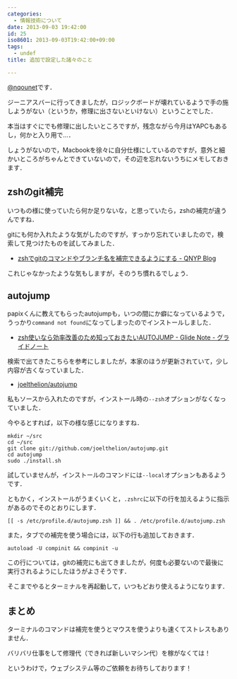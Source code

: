 ```yaml
---
categories:
  - 情報技術について
date: 2013-09-03 19:42:00
id: 25
iso8601: 2013-09-03T19:42:00+09:00
tags:
  - undef
title: 追加で設定した諸々のこと

---
```


<p><a href="https://twitter.com/nqounet">@nqounet</a>です．</p>

<p>ジーニアスバーに行ってきましたが，ロジックボードが壊れているようで手の施しようがない（というか，修理に出さないといけない）ということでした．</p>

<p>本当はすぐにでも修理に出したいところですが，残念ながら今月はYAPCもあるし，何かと入り用で…．</p>

<p>しょうがないので，Macbookを徐々に自分仕様にしているのですが，意外と細かいところがちゃんとできていないので，その辺を忘れないうちにメモしておきます．</p>

<h2>zshのgit補完</h2>

<p>いつもの様に使っていたら何か足りないな，と思っていたら，zshの補完が違うんですね．</p>

<p>gitにも何か入れたような気がしたのですが，すっかり忘れていましたので，検索して見つけたものを試してみました．</p>

<ul>
<li><a href="http://blog.qnyp.com/2013/05/14/zsh-git-completion/">zshでgitのコマンドやブランチ名を補完できるようにする - QNYP Blog</a></li>
</ul>

<p>これじゃなかったような気もしますが，そのうち慣れるでしょう．</p>

<h2>autojump</h2>

<p>papixくんに教えてもらったautojumpも，いつの間にか癖になっているようで，うっかり<code>command not found</code>になってしまったのでインストールしました．</p>

<ul>
<li><a href="http://blog.glidenote.com/blog/2012/02/29/autojump-zsh/">zsh使いなら効率改善のため知っておきたいAUTOJUMP - Glide Note - グライドノート</a></li>
</ul>

<p>検索で出てきたこちらを参考にしましたが，本家のほうが更新されていて，少し内容が古くなっていました．</p>

<ul>
<li><a href="https://github.com/joelthelion/autojump">joelthelion/autojump</a></li>
</ul>

<p>私もソースから入れたのですが，インストール時の<code>--zsh</code>オプションがなくなっていました．</p>

<p>今やるとすれば，以下の様な感じになりますね．</p>

<pre><code>mkdir ~/src
cd ~/src
git clone git://github.com/joelthelion/autojump.git
cd autojump
sudo ./install.sh
</code></pre>

<p>試していませんが，インストールのコマンドには<code>--local</code>オプションもあるようです．</p>

<p>ともかく，インストールがうまくいくと，<code>.zshrc</code>に以下の行を加えるように指示があるのでそのとおりにします．</p>

<pre><code>[[ -s /etc/profile.d/autojump.zsh ]] &amp;&amp; . /etc/profile.d/autojump.zsh
</code></pre>

<p>また，タブでの補完を使う場合には，以下の行も追加しておきます．</p>

<pre><code>autoload -U compinit &amp;&amp; compinit -u
</code></pre>

<p>この行については，gitの補完にも出てきましたが，何度も必要ないので最後に実行されるようにしたほうがよさそうです．</p>

<p>そこまでやるとターミナルを再起動して，いつもどおり使えるようになります．</p>

<h2>まとめ</h2>

<p>ターミナルのコマンドは補完を使うとマウスを使うよりも速くてストレスもありません．</p>

<p>バリバリ仕事をして修理代（できれば新しいマシン代）を稼がなくては！</p>

<p>というわけで，ウェブシステム等のご依頼をお待ちしております！</p>
    	